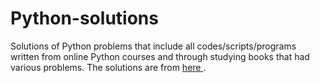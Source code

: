 # Python-solutions

Solutions of Python problems that include all codes/scripts/programs written from online Python courses and through studying books that had various problems. The solutions are from [here          ](https://learnpythonthehardway.org/).
